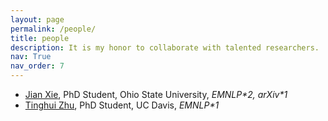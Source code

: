 ```yaml
---
layout: page
permalink: /people/
title: people
description: It is my honor to collaborate with talented researchers.
nav: True
nav_order: 7
---
```

* [Jian Xie](https://hsaest.github.io/), PhD Student, Ohio State University, *EMNLP\*2, arXiv\*1* 
* [Tinghui Zhu](https://darthzhu.github.io/), PhD Student, UC Davis, *EMNLP\*1*
